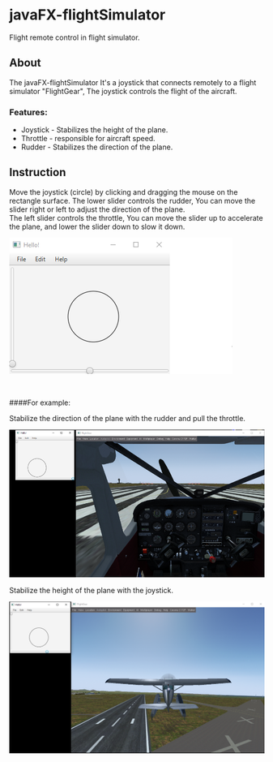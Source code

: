 # javaFX-flightSimulator

Flight remote control in flight simulator.

## About 
The javaFX-flightSimulator It's a joystick that connects remotely to a flight simulator "FlightGear",
The joystick controls the flight of the aircraft.<br>

### Features:
* Joystick - Stabilizes the height of the plane.
* Throttle - responsible for aircraft speed.
* Rudder - Stabilizes the direction of the plane.

## Instruction 
Move the joystick (circle) by clicking and dragging the mouse on the rectangle surface.
The lower slider controls the rudder, You can move the slider right or left to adjust the direction of the plane.<br>
The left slider controls the throttle, You can move the slider up to accelerate the plane, and lower the slider down to slow it down.

![controller](src/main/resources/controller.png)

<br>

####For example:

Stabilize the direction of the plane with the rudder and pull the throttle.

![controller](src/main/resources/start.png)

Stabilize the height of the plane with the joystick.

![flight](src/main/resources/flight.png)





